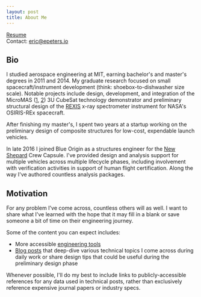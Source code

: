 ```yaml
---
layout: post
title: About Me
---
```

  
[Resume](/assets/epeters_cv_2023-01-22.pdf)  
Contact: eric@epeters.io

## Bio
I studied aerospace engineering at MIT, earning bachelor's and master's degrees in 2011 and 2014. My graduate research focused on small spacecraft/instrument development (think: shoebox-to-dishwasher size scale). Notable projects include design, development, and integration of the MicroMAS ([1](https://beaverworks.ll.mit.edu/CMS/bw/projectmicromas), [2](https://www.ll.mit.edu/news/micromas-cubesat-technology-provides-fresh-approach-weather-forecasting)) 3U CubeSat technology demonstrator and preliminary structural design of the [REXIS](https://www.asteroidmission.org/?attachment_id=1205#main) x-ray spectrometer instrument for NASA's OSIRIS-REx spacecraft. 

After finishing my master's, I spent two years at a startup working on the preliminary design of composite structures for low-cost, expendable launch vehicles.

In late 2016 I joined Blue Origin as a structures engineer for the [New Shepard](https://www.blueorigin.com/new-shepard/) Crew Capsule. I've provided design and analysis support for multiple vehicles across multiple lifecycle phases, including involvement with verification activities in support of human flight certification. Along the way I've authored countless analysis packages. 

## Motivation
For any problem I've come across, countless others will as well. I want to share what I've learned with the hope that it may fill in a blank or save someone a bit of time on their engineering journey.

Some of the content you can expect includes:
- More accessible [engineering tools](/portfolio.md)
- [Blog posts](/posts.md) that deep-dive various technical topics I come across during daily work or share design tips that could be useful during the preliminary design phase

Whenever possible, I'll do my best to include links to publicly-accessible references for any data used in technical posts, rather than exclusively reference expensive journal papers or industry specs.
